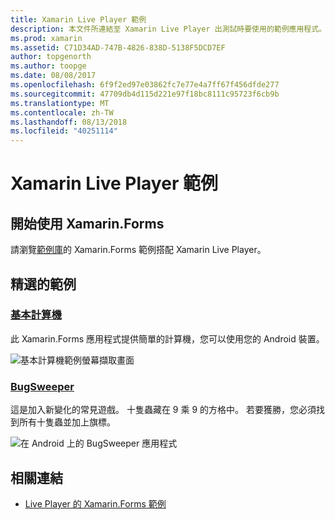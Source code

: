 ```yaml
---
title: Xamarin Live Player 範例
description: 本文件所連結至 Xamarin Live Player 出測試時要使用的範例應用程式。 連結的範例包括基本計算機和 bug sweeper 遊戲。
ms.prod: xamarin
ms.assetid: C71D34AD-747B-4826-838D-5138F5DCD7EF
author: topgenorth
ms.author: toopge
ms.date: 08/08/2017
ms.openlocfilehash: 6f9f2ed97e03862fc7e77e4a7ff67f456dfde277
ms.sourcegitcommit: 47709db4d115d221e97f18bc8111c95723f6cb9b
ms.translationtype: MT
ms.contentlocale: zh-TW
ms.lasthandoff: 08/13/2018
ms.locfileid: "40251114"
---
```

# <a name="xamarin-live-player-samples"></a>Xamarin Live Player 範例

## <a name="get-started-with-xamarinforms"></a>開始使用 Xamarin.Forms

請瀏覽[範例庫](https://developer.xamarin.com/samples/xamarin-live-player/all/)的 Xamarin.Forms 範例搭配 Xamarin Live Player。

## <a name="featured-samples"></a>精選的範例

### <a name="basic-calculatorhttpsdeveloperxamarincomsamplesmobileliveplayerbasiccalculator"></a>[基本計算機](https://developer.xamarin.com/samples/mobile/LivePlayer/BasicCalculator/)

此 Xamarin.Forms 應用程式提供簡單的計算機，您可以使用您的 Android 裝置。

![基本計算機範例螢幕擷取畫面](samples-images/basic-calculator-sml.png)

### <a name="bugsweeperhttpsdeveloperxamarincomsamplesmobileliveplayerbugsweeperlp"></a>[BugSweeper](https://developer.xamarin.com/samples/mobile/LivePlayer/BugSweeperLP/)

這是加入新變化的常見遊戲。 十隻蟲藏在 9 乘 9 的方格中。 若要獲勝，您必須找到所有十隻蟲並加上旗標。

![在 Android 上的 BugSweeper 應用程式](samples-images/bugsweeper-sml.png)

## <a name="related-links"></a>相關連結

- [Live Player 的 Xamarin.Forms 範例](https://developer.xamarin.com/samples/xamarin-live-player/all/)

